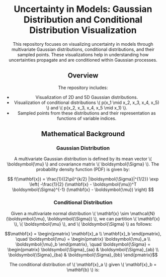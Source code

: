 <h1 align="center">Uncertainty in Models: Gaussian Distribution and Conditional Distribution Visualization</h1>

<p align="center">This repository focuses on visualizing uncertainty in models through multivariate Gaussian distributions, conditional distributions, and their sampled points. These visualizations help in understanding how uncertainties propagate and are conditioned within Gaussian processes.</p>

<h2 align="center">Overview</h2>

<p align="center">The repository includes:</p>

<ul align="center">
  <li>Visualization of 2D and 5D Gaussian distributions.</li>
  <li>Visualization of conditional distributions \( p(x_1 \mid x_2, x_3, x_4, x_5) \) and \( p(x_2, x_3, x_4, x_5 \mid x_1) \).</li>
  <li>Sampled points from these distributions and their representation as functions of variable indices.</li>
</ul>

<h2 align="center">Mathematical Background</h2>

<h3 align="center">Gaussian Distribution</h3>

<p align="center">A multivariate Gaussian distribution is defined by its mean vector \( \boldsymbol{\mu} \) and covariance matrix \( \boldsymbol{\Sigma} \). The probability density function (PDF) is given by:</p>

<p align="center">
$$
f(\mathbf{x}) = \frac{1}{(2\pi)^{k/2} |\boldsymbol{\Sigma}|^{1/2}} \exp \left( -\frac{1}{2} (\mathbf{x} - \boldsymbol{\mu})^T \boldsymbol{\Sigma}^{-1} (\mathbf{x} - \boldsymbol{\mu}) \right)
$$
</p>

<h3 align="center">Conditional Distribution</h3>

<p align="center">Given a multivariate normal distribution \( \mathbf{x} \sim \mathcal{N}(\boldsymbol{\mu}, \boldsymbol{\Sigma}) \), we can partition \( \mathbf{x} \), \( \boldsymbol{\mu} \), and \( \boldsymbol{\Sigma} \) as follows:</p>


```math
\mathbf{x} = \begin{pmatrix} 
\mathbf{x}_a \\ 
\mathbf{x}_b 
\end{pmatrix}, \quad 
\boldsymbol{\mu} = \begin{pmatrix} 
\boldsymbol{\mu}_a \\ 
\boldsymbol{\mu}_b 
\end{pmatrix}, \quad 
\boldsymbol{\Sigma} = \begin{pmatrix} 
\boldsymbol{\Sigma}_{aa} & \boldsymbol{\Sigma}_{ab} \\ 
\boldsymbol{\Sigma}_{ba} & \boldsymbol{\Sigma}_{bb} 
\end{pmatrix}
```


<p align="center">The conditional distribution of \( \mathbf{x}_a \) given \( \mathbf{x}_b = \mathbf{b} \) is:</p>
<p align="center">

